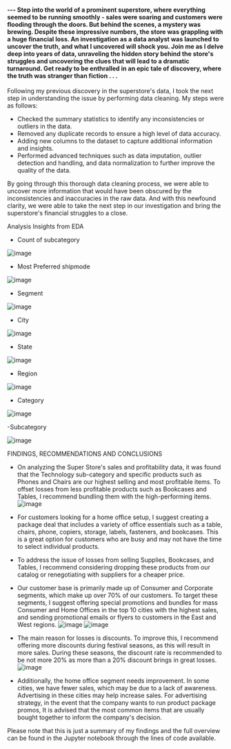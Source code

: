 #### --- Step into the world of a prominent superstore, where everything seemed to be running smoothly - sales were soaring and customers were flooding through the doors. But behind the scenes, a mystery was brewing. Despite these impressive numbers, the store was grappling with a huge financial loss. An investigation as a data analyst was launched to uncover the truth, and what I uncovered will shock you. Join me as I delve deep into years of data, unraveling the hidden story behind the store's struggles and uncovering the clues that will lead to a dramatic turnaround. Get ready to be enthralled in an epic tale of discovery, where the truth was stranger than fiction . . .

Following my previous discovery in the superstore's data, I took the next step in understanding the issue by performing data cleaning.
My steps were as follows:

- Checked the summary statistics to identify any inconsistencies or outliers in the data.
- Removed any duplicate records to ensure a high level of data accuracy.
- Adding new columns to the dataset to capture additional information and insights.
- Performed advanced techniques such as data imputation, outlier detection and handling, and data normalization to further improve the quality of the data.

By going through this thorough data cleaning process, we were able to uncover more information that would have been obscured by the inconsistencies and inaccuracies in the raw data. And with this newfound clarity, we were able to take the next step in our investigation and bring the superstore's financial struggles to a close.

Analysis Insights from EDA

- Count of subcategory

![image](https://user-images.githubusercontent.com/109746137/212703776-00634514-1500-4b94-9859-3d0e402223a7.png)

- Most Preferred shipmode

![image](https://user-images.githubusercontent.com/109746137/212704012-730720a4-cd34-404d-bd7f-6a8bff88a503.png)

- Segment

![image](https://user-images.githubusercontent.com/109746137/212704294-16feaf72-fb8a-460d-8f6d-0e9a49ca751d.png)

- City

![image](https://user-images.githubusercontent.com/109746137/212704575-de72decd-ede2-4f22-97df-08a824f04bb8.png)

- State

![image](https://user-images.githubusercontent.com/109746137/212704626-05d573a4-8bc6-4d01-943c-5884075d0645.png)

- Region

![image](https://user-images.githubusercontent.com/109746137/212704704-91f41f23-ef6c-4ca5-b543-fc6e31fc756d.png)

- Category

![image](https://user-images.githubusercontent.com/109746137/212704795-c3cb8bf4-486b-4ac7-8b13-546937fe111d.png)

-Subcategory

![image](https://user-images.githubusercontent.com/109746137/212704891-645f604b-3daa-4120-b5b2-b07d0dc3ea06.png)

FINDINGS, RECOMMENDATIONS AND CONCLUSIONS
- On analyzing the Super Store's sales and profitability data, it was found that the Technology sub-category and specific products such as Phones and Chairs are our highest selling and most profitable items. To offset losses from less profitable products such as Bookcases and Tables, I recommend bundling them with the high-performing items.
![image](https://user-images.githubusercontent.com/109746137/212701865-61e2f8f4-9656-423b-afaa-ce088341ee11.png)

- For customers looking for a home office setup, I suggest creating a package deal that includes a variety of office essentials such as a table, chairs, phone, copiers, storage, labels, fasteners, and bookcases. This is a great option for customers who are busy and may not have the time to select individual products.

- To address the issue of losses from selling Supplies, Bookcases, and Tables, I recommend considering dropping these products from our catalog or renegotiating with suppliers for a cheaper price.

- Our customer base is primarily made up of Consumer and Corporate segments, which make up over 70% of our customers. To target these segments, I suggest offering special promotions and bundles for mass Consumer and Home Offices in the top 10 cities with the highest sales, and sending promotional emails or flyers to customers in the East and West regions.
![image](https://user-images.githubusercontent.com/109746137/212702431-5d2e8c74-9dbe-4421-a3f4-c9d39d8ce000.png)
![image](https://user-images.githubusercontent.com/109746137/212702488-757430dc-b704-453f-9fce-7310fefdde93.png)

- The main reason for losses is discounts. To improve this, I recommend offering more discounts during festival seasons, as this will result in more sales. During these seasons, the discount rate is recommended to be not more 20% as more than a 20% discount brings in great losses.
![image](https://user-images.githubusercontent.com/109746137/212701635-8cfdf25d-28ac-46ce-8e8a-780dafd48eeb.png)

- Additionally, the home office segment needs improvement. In some cities, we have fewer sales, which may be due to a lack of awareness. Advertising in these cities may help increase sales. For advertising strategy, in the event that the company wants to run product package promos, It is advised that the most common items that are usually bought together to inform the company's decision.

Please note that this is just a summary of my findings and the full overview can be found in the Jupyter notebook through the lines of code available.
